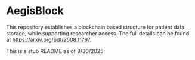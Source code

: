 # AegisBlock

This repository establishes a blockchain based structure for patient data storage, while supporting researcher access. The full details can be found at https://arxiv.org/pdf/2508.11797. 

This is a stub README as of 8/30/2025
